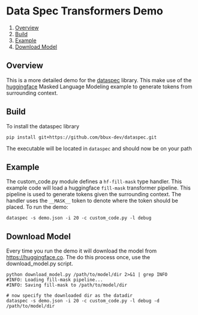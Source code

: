 Data Spec Transformers Demo
========================
1. [Overview](#Overview)
1. [Build](#Build)
1. [Example](#Example)
1. [Download Model](#Download)

## <a name="Overview"></a>Overview

This is a more detailed demo for the [dataspec](https://github.com/bbux-dev/dataspec) library. This make use of the
[huggingface](https://huggingface.co/transformers/task_summary.html#masked-language-modeling) Masked Language Modeling
example to generate tokens from surrounding context.

## <a name="Build"></a>Build

To install the dataspec library

```shell
pip install git+https://github.com/bbux-dev/dataspec.git
```

The executable will be located in `dataspec` and should now be on your path


## <a name="Example"></a>Example

The custom_code.py module defines a `hf-fill-mask` type handler. This example code will load a huggingface 
`fill-mask` transformer pipeline. This pipeline is used to generate tokens given the surrounding context.
The handler uses the `__MASK__` token to denote where the token should be placed. To run the demo:

```shell
dataspec -s demo.json -i 20 -c custom_code.py -l debug
```

## <a name="Download"></a>Download Model

Every time you run the demo it will download the model from https://huggingface.co. The do this process once, use the
download_model.py script.

```shell
python download_model.py /path/to/model/dir 2>&1 | grep INFO
#INFO: Loading fill-mask pipeline...
#INFO: Saving fill-mask to /path/to/model/dir

# now specify the downloaded dir as the datadir
dataspec -s demo.json -i 20 -c custom_code.py -l debug -d /path/to/model/dir
```

